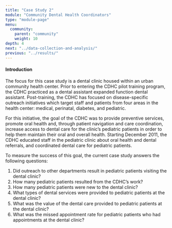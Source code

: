 ```yaml
---
title: "Case Study 2"
module: "Community Dental Health Coordinators"
type: "module-page"
menu:
  community:
    parent: "community"
    weight: 10
depth: 4
next: "../data-collection-and-analysis/"
previous: "../results/"
---
```

<div class="pageblock"><h4>Introduction</h4>
<p>The focus for this case study is a dental clinic housed within an urban community health center. Prior to entering the CDHC pilot training program, the CDHC practiced as a dental assistant expanded function dental assistant. Post-training, the CDHC has focused on disease-specific outreach initiatives which target staff and patients from four areas in the health center: medical, perinatal, diabetes, and pediatric.</p>
<p>For this initiative, the goal of the CDHC was to provide preventive services, promote oral health and, through patient navigation and care coordination, increase access to dental care for the clinic’s pediatric patients in order to help them maintain their oral and overall health. Starting December 2011, the CDHC educated staff in the pediatric clinic about oral health and dental referrals, and coordinated dental care for pediatric patients.</p>
</div><div class="pageblock"><p>To measure the success of this goal, the current case study answers the following questions:</p>
<ol>
<li>Did outreach to other departments result in pediatric patients visiting the dental clinic?</li>
<li>How many pediatric patients resulted from the CDHC’s work?</li>
<li>How many pediatric patients were new to the dental clinic?</li>
<li>What types of dental services were provided to pediatric patients at the dental clinic?</li>
<li>What was the value of the dental care provided to pediatric patients at the dental clinic?</li>
<li>What was the missed appointment rate for pediatric patients who had appointments at the dental clinic?</li>
</ol>
</div>